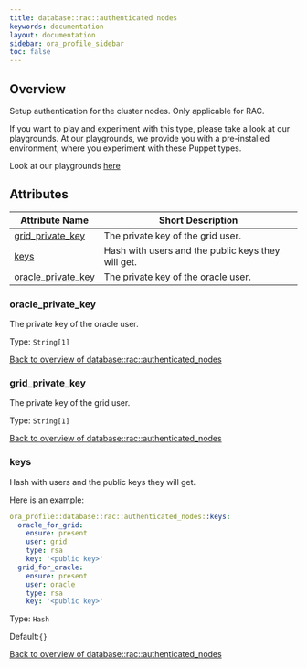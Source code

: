 ```yaml
---
title: database::rac::authenticated nodes
keywords: documentation
layout: documentation
sidebar: ora_profile_sidebar
toc: false
---
```

## Overview

Setup authentication for the cluster nodes. Only applicable for RAC.




If you want to play and experiment with this type, please take a look at our playgrounds. At our playgrounds, 
we provide you with a pre-installed environment, where you experiment with these Puppet types.

Look at our playgrounds [here](/playgrounds#oracle)

## Attributes



Attribute Name                                                               | Short Description                                  |
---------------------------------------------------------------------------- | -------------------------------------------------- |
[grid_private_key](#database::rac::authenticated_nodes_grid_private_key)     | The private key of the grid user.                  |
[keys](#database::rac::authenticated_nodes_keys)                             | Hash with users and the public keys they will get. |
[oracle_private_key](#database::rac::authenticated_nodes_oracle_private_key) | The private key of the oracle user.                |




### oracle_private_key<a name='database::rac::authenticated_nodes_oracle_private_key'>

The private key of the oracle user.

Type: `String[1]`


[Back to overview of database::rac::authenticated_nodes](#attributes)

### grid_private_key<a name='database::rac::authenticated_nodes_grid_private_key'>

The private key of the grid user.

Type: `String[1]`


[Back to overview of database::rac::authenticated_nodes](#attributes)

### keys<a name='database::rac::authenticated_nodes_keys'>

Hash with users and the public keys they will get.

Here is an example:

```yaml
ora_profile::database::rac::authenticated_nodes::keys:
  oracle_for_grid:
    ensure: present
    user: grid
    type: rsa
    key: '<public key>'
  grid_for_oracle:
    ensure: present
    user: oracle
    type: rsa
    key: '<public key>'
```

Type: `Hash`

Default:`{}`

[Back to overview of database::rac::authenticated_nodes](#attributes)

